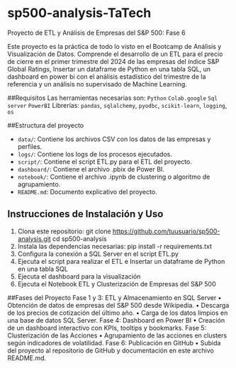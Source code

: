 # sp500-analysis-TaTech
Proyecto de ETL y Análisis de Empresas del S&amp;P 500: Fase 6

Este proyecto es la práctica de todo lo visto en el Bootcamp de Análisis y Visualización de Datos. Comprende el desarrollo de un ETL para el precio de cierre en el primer trimestre del 2024 de las empresas del índice S&P Global Ratings, Insertar un dataframe de Python en una tabla SQL, un dashboard en power bi con el análisis estadístico del trimestre de la referencia y un análisis no supervisado de Machine Learning.

##Requisitos
Las herramientas necesarias son: 
  `Python`
  `Colab.google`
  `Sql server`
  `PowerBI`
Librerías: `pandas`, `sqlalchemy`, `pyodbc`, `scikit-learn`, `logging`, `os`


##Estructura del proyecto
- `data/`: Contiene los archivos CSV con los datos de las empresas y perfiles.
- `logs/`: Contiene los logs de los procesos ejecutados.
- `script/`: Contiene el script ETL.py para el ETL del proyecto.
- `dashboard/`: Contiene el archivo .pbix de Power BI.
- `notebook/`: Contiene el archivo .ipynb de clustering o algoritmo de agrupamiento.
- `README.md`: Documento explicativo del proyecto.

## Instrucciones de Instalación y Uso
1. Clona este repositorio:
 git clone https://github.com/tuusuario/sp500-analysis.git
 cd sp500-analysis
2. Instala las dependencias necesarias:
pip install -r requirements.txt
3. Configura la conexión a SQL Server en el script ETL.py
4. Ejecuta el script para realizar el ETL e Insertar un dataframe de Python en una tabla SQL
5. Ejecuta el dashboard para la visualización
6. Ejecuta el Notebook ETL y Clusterización de Empresas del S&P 500

##Fases del Proyecto 
Fase 1 y 3: ETL y Almacenamiento en SQL Server
• Obtención de datos de empresas del S&P 500 desde Wikipedia. 
• Descarga de los precios de cotización del último año. 
• Carga de los datos limpios en una base de datos SQL Server. 
Fase 4: Dashboard en Power BI 
• Creación de un dashboard interactivo con KPIs, tooltips y bookmarks. 
Fase 5: Clusterización de las Acciones 
• Agrupamiento de las acciones en clusters según indicadores de volatilidad. 
Fase 6: Publicación en GitHub 
• Subida del proyecto al repositorio de GitHub y documentación en este 
archivo README.md.
